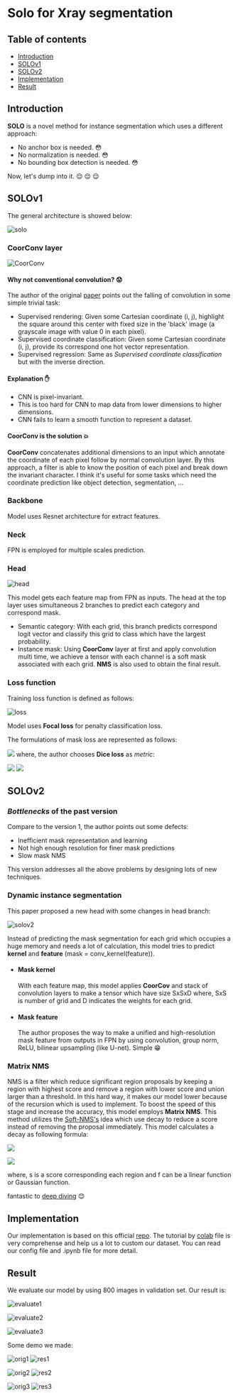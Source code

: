 # Solo for Xray segmentation

## Table of contents
- [Introduction](#Introduction)
- [SOLOv1](#SOLOv1)
- [SOLOv2](#SOLOv2)
- [Implementation](#Implementation)
- [Result](#Result)

<a name="Introduction"></a>
## Introduction
**SOLO** is a novel method for instance segmentation which uses a different approach:

- No anchor box is needed. :flushed:
- No normalization is needed. :flushed:
- No bounding box detection is needed. :flushed:

Now, let's dump into it. :relieved: :relieved: :relieved:

<a name="SOLOv1"></a>
## SOLOv1
The general architecture is showed below:

![solo](images/solo.png)
### CoorConv layer

![CoorConv](images/CoorConv.jpeg)
#### Why not conventional convolution? :worried:

The author of the original [paper](https://arxiv.org/pdf/1807.03247.pdf) points out the falling of convolution in some simple trivial task:

- Supervised rendering: Given some Cartesian coordinate (i, j), highlight the square around this center with fixed size in the 'black' image (a grayscale image with value 0 in each pixel).
- Supervised coordinate classification: Given some Cartesian coordinate (i, j), provide its correspond one hot vector representation.
- Supervised regression: Same as *_Supervised coordinate classification_* but with the inverse direction.

#### Explanation :raised_hand:

- CNN is pixel-invariant.
- This is too hard for CNN to map data from lower dimensions to higher dimensions.
- CNN fails to learn a smooth function to represent a dataset.

#### **CoorConv** is the solution :boom:

 **CoorConv** concatenates additional dimensions to an input which annotate the coordinate of each pixel follow by normal convolution layer. By this
approach, a filter is able to know the position of each pixel and break down the invariant character. I think it's useful for some tasks which need the 
coordinate prediction like object detection, segmentation, ...
### Backbone
Model uses Resnet architecture for extract features.
### Neck
FPN is employed for multiple scales prediction.
### Head
![head](images/head.png)

This model gets each feature map from FPN as inputs. The head at the top layer uses
simultaneous 2 branches to predict each category and correspond mask.  
- Semantic category:
  With each grid, this branch predicts correspond logit vector and classify this grid to class which have the largest probability.
- Instance mask:
  Using **CoorConv** layer at first and apply convolution multi time, we achieve a tensor with each channel is a soft mask associated with each grid. **NMS** is also used to obtain the final result.
### Loss function
Training loss function is defined as follows:

![loss](images/loss1.png)

Model uses **Focal loss** for penalty classification loss.

The formulations of mask loss are represented as follows:

![](images/loss2.png)
where, the author chooses **Dice loss** as *_metric_*:

![](images/loss3.png)
![](images/loss4.png)

<a name="SOLOv2"></a>
## SOLOv2
### *_Bottlenecks_* of the past version
Compare to the version 1, the author points out some defects:

- Inefficient mask representation and learning
- Not high enough resolution for finer mask predictions
- Slow mask NMS

This version addresses all the above problems by designing lots of new techniques.

### Dynamic instance segmentation
This paper proposed a new head with some changes in head branch:

![solov2](images/solov2.png)

Instead of predicting the mask segmentation for each grid which occupies a huge memory and needs a lot of calculation, this model tries to
predict **kernel** and **feature** (mask = conv_kernel(feature)).

- #### Mask kernel
  With each feature map, this model applies **CoorCov** and stack of convolution layers to make a tensor which have size SxSxD where,
  SxS is number of grid and D indicates the weights for each grid.
- #### Mask feature
  The author proposes the way to make a unified and high-resolution mask feature from outputs in FPN by using convolution, group norm,
ReLU, bilinear upsampling (like U-net). Simple :grin:

### Matrix NMS
NMS is a filter which reduce significant region proposals by keeping a region with highest score and remove a region with lower score
and union larger than a threshold. In this hard way, it makes our model lower because of the recursion which is used to implement. To boost the 
speed of this stage and increase the accuracy, this model employs **Matrix NMS**. This method utilizes the [Soft-NMS's](https://arxiv.org/pdf/1704.04503v2.pdf) idea
which use decay to reduce a score instead of removing the proposal immediately. This model calculates a decay as following formula:

![](images/decay1.png)

![](images/decay2.png)

where, s is a score corresponding each region and f can be a linear function or Gaussian function. 

fantastic to [deep diving](https://towardsdatascience.com/non-maximum-suppression-nms-93ce178e177c) :blush:

<a name="Implementation"></a>
## Implementation
Our implementation is based on this official [repo](https://github.com/aim-uofa/AdelaiDet/blob/master/configs/SOLOv2/README.md). The tutorial by [colab](https://colab.research.google.com/drive/16jcaJoc6bCFAQ96jDe2HwtXj7BMD_-m5#scrollTo=hBXeH8UXFcqU) file is very comprehense and help us a lot to custom our dataset.
You can read our config file and .ipynb file for more detail.

<a name="Result"></a>
## Result
We evaluate our model by using 800 images in validation set. Our result is:

![evaluate1](images/result.png)

![evaluate2](images/result1.png)

![evaluate3](images/result2.png)

Some demo we made:

![orig1](images/demo_orig1.jpeg) ![res1](images/demo_res1.jpeg)

![orig2](images/demo_orig2.jpeg) ![res2](images/demo_res2.jpeg)

![orig3](images/demo_org3.jpeg) ![res3](images/demo_res3.jpeg)
